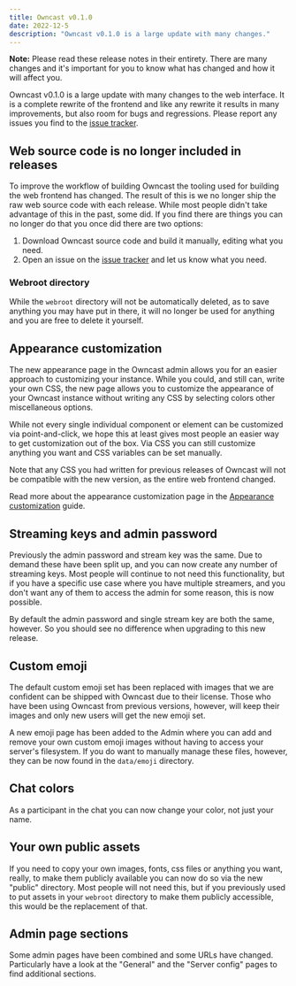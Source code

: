 ```yaml
---
title: Owncast v0.1.0
date: 2022-12-5
description: "Owncast v0.1.0 is a large update with many changes."
---
```


**Note:** Please read these release notes in their entirety. There are many changes and it's important for you to know what has changed and how it will affect you.

Owncast v0.1.0 is a large update with many changes to the web interface. It is a complete rewrite of the frontend and like any rewrite it results in many improvements, but also room for bugs and regressions. Please report any issues you find to the [issue tracker](https://github.com/owncast/owncast/issues).

## Web source code is no longer included in releases

To improve the workflow of building Owncast the tooling used for building the web frontend has changed. The result of this is we no longer ship the raw web source code with each release. While most people didn't take advantage of this in the past, some did. If you find there are things you can no longer do that you once did there are two options:

1. Download Owncast source code and build it manually, editing what you need.
2. Open an issue on the [issue tracker](https://github.com/owncast/owncast/issues) and let us know what you need.

### Webroot directory

While the `webroot` directory will not be automatically deleted, as to save anything you may have put in there, it will no longer be used for anything and you are free to delete it yourself.

## Appearance customization

The new appearance page in the Owncast admin allows you for an easier approach to customizing your instance. While you could, and still can, write your own CSS, the new page allows you to customize the appearance of your Owncast instance without writing any CSS by selecting colors other miscellaneous options.

While not every single individual component or element can be customized via point-and-click, we hope this at least gives most people an easier way to get customization out of the box. Via CSS you can still customize anything you want and CSS variables can be set manually.

Note that any CSS you had written for previous releases of Owncast will not be compatible with the new version, as the entire web frontend changed.

Read more about the appearance customization page in the [Appearance customization](/docs/appearance/) guide.

## Streaming keys and admin password

Previously the admin password and stream key was the same. Due to demand these have been split up, and you can now create any number of streaming keys. Most people will continue to not need this functionality, but if you have a specific use case where you have multiple streamers, and you don't want any of them to access the admin for some reason, this is now possible.

By default the admin password and single stream key are both the same, however. So you should see no difference when upgrading to this new release.

## Custom emoji

The default custom emoji set has been replaced with images that we are confident can be shipped with Owncast due to their license. Those who have been using Owncast from previous versions, however, will keep their images and only new users will get the new emoji set.

A new emoji page has been added to the Admin where you can add and remove your own custom emoji images without having to access your server's filesystem. If you do want to manually manage these files, however, they can be now found in the `data/emoji` directory.

## Chat colors

As a participant in the chat you can now change your color, not just your name.

## Your own public assets

If you need to copy your own images, fonts, css files or anything you want, really, to make them publicly available you can now do so via the new "public" directory. Most people will not need this, but if you previously used to put assets in your `webroot` directory to make them publicly accessible, this would be the replacement of that.

## Admin page sections

Some admin pages have been combined and some URLs have changed. Particularly have a look at the "General" and the "Server config" pages to find additional sections.
